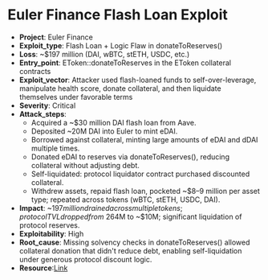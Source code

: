 # Euler Finance Flash Loan Exploit

- **Project**: Euler Finance
- **Exploit_type**: Flash Loan + Logic Flaw in donateToReserves()
- **Loss**: ~$197 million (DAI, wBTC, stETH, USDC, etc.) 
- **Entry_point**: EToken::donateToReserves in the EToken collateral contracts
- **Exploit_vector**: Attacker used flash-loaned funds to self-over-leverage, manipulate health score, donate collateral, and then liquidate themselves under favorable terms
- **Severity**: Critical
- **Attack_steps**:
    - Acquired a ~$30 million DAI flash loan from Aave. 
    - Deposited ~20M DAI into Euler to mint eDAI.
    - Borrowed against collateral, minting large amounts of eDAI and dDAI multiple times. 
    - Donated eDAI to reserves via donateToReserves(), reducing collateral without adjusting debt. 
    - Self-liquidated: protocol liquidator contract purchased discounted collateral. 
    - Withdrew assets, repaid flash loan, pocketed ~$8–9 million per asset type; repeated across tokens (wBTC, stETH, USDC, DAI). 
- **Impact**: ~$197 million drained across multiple tokens; protocol TVL dropped from ~$264M to ~$10M; significant liquidation of protocol reserves. 
- **Exploitability**: High
- **Root_cause**: Missing solvency checks in donateToReserves() allowed collateral donation that didn't reduce debt, enabling self-liquidation under generous protocol discount logic.
- **Resource**:[Link](https://www.chainalysis.com/blog/euler-finance-flash-loan-attack/) 
